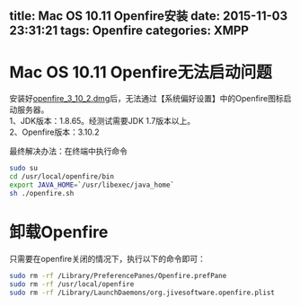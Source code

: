 title: Mac OS 10.11 Openfire安装
date: 2015-11-03 23:31:21
tags: Openfire
categories: XMPP
---

# Mac OS 10.11 Openfire无法启动问题
安装好[openfire_3_10_2.dmg](http://www.igniterealtime.org/downloads/#)后，无法通过【系统偏好设置】中的Openfire图标启动服务器。  
1、JDK版本：1.8.65。经测试需要JDK 1.7版本以上。  
2、Openfire版本：3.10.2  

最终解决办法：在终端中执行命令   
```bash
sudo su
cd /usr/local/openfire/bin
export JAVA_HOME=`/usr/libexec/java_home`
sh ./openfire.sh
```

# 卸载Openfire  
只需要在openfire关闭的情况下，执行以下的命令即可：  
```bash
sudo rm -rf /Library/PreferencePanes/Openfire.prefPane
sudo rm -rf /usr/local/openfire
sudo rm -rf /Library/LaunchDaemons/org.jivesoftware.openfire.plist
```
